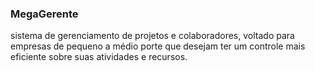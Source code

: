 ### MegaGerente
sistema de gerenciamento de projetos e colaboradores, voltado para empresas de pequeno a médio porte que desejam ter um controle mais eficiente sobre suas atividades e recursos.
